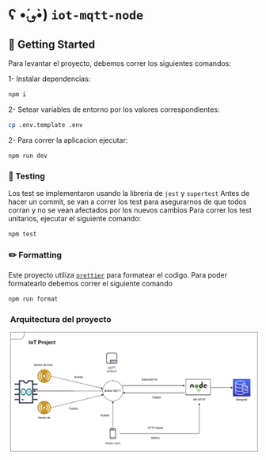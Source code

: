 # ʕ •́؈•̀) `iot-mqtt-node`

## 🔋 Getting Started

Para levantar el proyecto, debemos correr los siguientes comandos:

1- Instalar dependencias:
```bash
npm i
```
2- Setear variables de entorno por los valores correspondientes:
```bash
cp .env.template .env
```
2- Para correr la aplicacion ejecutar:
```bash
npm run dev
```

### 🧪 Testing
Los test se implementaron usando la libreria de `jest` y `supertest`
Antes de hacer un commit, se van a correr los test para asegurarnos de que todos corran y no se vean afectados por los nuevos cambios
Para correr los test unitarios, ejecutar el siguiente comando:
```bash
npm test
```

### ✏️ Formatting

Este proyecto utiliza [`prettier`](https://prettier.io/) para formatear el codigo. Para poder formatearlo debemos correr el siguiente comando 
```bash
npm run format
```

### ️ Arquitectura del proyecto

![](./docs/arquitecture.png)

